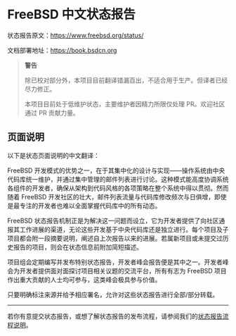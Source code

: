 # FreeBSD 中文状态报告

状态报告原文：<https://www.freebsd.org/status/>

文档部署地址：<https://book.bsdcn.org>

>**警告**
>
>除已校对部分外，本项目目前翻译错漏百出，不适合用于生产。但译者已经尽力修正。
>
>本项目目前处于低维护状态，主要维护者因精力所限仅处理 PR。欢迎社区通过 PR 贡献力量。

## 页面说明

以下是状态页面说明的中文翻译：

FreeBSD 开发模式的优势之一，在于其集中化的设计与实现——操作系统由中央代码库统一维护，并通过集中管理的邮件列表进行讨论。这种模式能高度协调系统各组件的开发者，确保从架构到代码风格的各项策略在整个系统中得以贯彻。然而随着 FreeBSD 开发社区的壮大，邮件列表流量与代码库修改频次与日俱增，即使是最专注的开发者也难以全面掌握代码库中的所有动态。

FreeBSD 状态报告机制正是为解决这一问题而设立，它为开发者提供了向社区通报其工作进展的渠道，无论这些开发基于中央代码库还是独立进行。每个项目及子项目都会附一段摘要说明，阐述自上次报告以来的进展。若属新项目或未提交过历史报告的项目，则会在状态信息前附加简短描述。

项目组会定期编写并发布特别状态报告，开发者峰会报告便是其中之一。开发者峰会为开发者提供面对面探讨项目相关议题的交流平台，所有有志为 FreeBSD 项目作出重大贡献的人士均可参与，这类峰会极具参与价值。

只要明确标注来源并给予相应署名，允许对这些状态报告进行全部/部分转载。

---

若你有意提交状态报告，或想了解状态报告的发布流程，请参阅我们的[状态报告流程说明](https://docs.freebsd.org/en/articles/freebsd-status-report-process/)。

